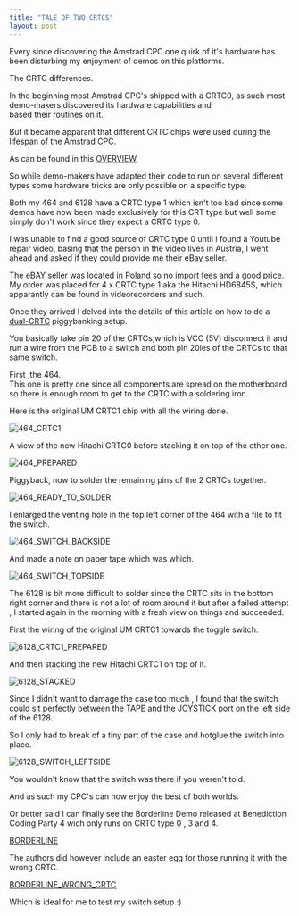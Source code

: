 ```yaml
---
title: "TALE_OF_TWO_CRTCS"
layout: post
---
```


Every since discovering the Amstrad CPC one quirk of it's hardware has been disturbing my enjoyment of demos on this platforms.

The CRTC differences.

<!--more-->

In the beginning most Amstrad CPC's shipped with a CRTC0, as such most demo-makers discovered its hardware capabilities and   
based their routines on it.

But it became apparant that different CRTC chips were used during the lifespan of the Amstrad CPC.

As can be found in this [OVERVIEW](https://www.cpcwiki.eu/index.php/CRTC#Overview)

So while demo-makers have adapted their code to run on several different types some hardware tricks are only possible on a specific type.

Both my 464 and 6128 have a CRTC type 1 which isn't too bad since some demos have now been made exclusively for this CRT type but well
some simply don't work since they expect a CRTC type 0.

I was unable to find a good source of CRTC type 0 until I found a Youtube repair video, 
basing that the person in the video lives in Austria, I went ahead and asked if they could provide me their eBay seller.

The eBAY seller was located in Poland so no import fees and a good price.   
My order was placed for 4 x CRTC type 1 aka the Hitachi HD6845S, which apparantly can be found in videorecorders and such.

Once they arrived I delved into the details of this article on how to do a [dual-CRTC](http://www.kameli.net/marq/?p=3415) piggybanking setup.

You basically take pin 20 of the CRTCs,which is VCC (5V) disconnect it and run a wire from the PCB to a switch and both pin 20ies of the
CRTCs to that same switch.

First ,the 464.   
This one is pretty one since all components are spread on the motherboard so there is enough room to get to the CRTC with a 
soldering iron.

Here is the original UM CRTC1 chip with all the wiring done.

![464_CRTC1](/assets/images/TWOCRTCS/464_CRTC1.JPG)

A view of the new Hitachi CRTC0 before stacking it on top of the other one.

![464_PREPARED](/assets/images/TWOCRTCS/464_PREPARED.JPG)

Piggyback, now to solder the remaining pins of the 2 CRTCs together.

![464_READY_TO_SOLDER](/assets/images/TWOCRTCS/464_READY_TO_SOLDER.JPG)

I enlarged the venting hole in the top left corner of the 464 with a file to fit the switch.

![464_SWITCH_BACKSIDE](/assets/images/TWOCRTCS/464_SWITCH_BACKSIDE.JPG)

And made a note on paper tape which was which.

![464_SWITCH_TOPSIDE](/assets/images/TWOCRTCS/464_SWITCH_TOPSIDE.JPG)

The 6128 is bit more difficult to solder since the CRTC sits in the
bottom right corner and there is not a lot of room around it but
after a failed attempt , I started again in the morning with a fresh
view on things and succeeded.

First the wiring of the original UM CRTC1 towards the toggle switch.

![6128_CRTC1_PREPARED](/assets/images/TWOCRTCS/6128_CRTC1_PREPARED.JPG)

And then stacking the new Hitachi CRTC1 on top of it.

![6128_STACKED](/assets/images/TWOCRTCS/6128_STACKED.JPG)

Since I didn't want to damage the case too much , I found that the
switch could sit perfectly between the TAPE and the JOYSTICK port on
the left side of the 6128.

So I only had to break of a tiny part of the case and hotglue the switch into place.

![6128_SWITCH_LEFTSIDE](/assets/images/TWOCRTCS/6128_SWITCH_LEFTSIDE.JPG)

You wouldn't know that the switch was there if you weren't told.

And as such my CPC's can now enjoy the best of both worlds.

Or better said I can finally see the Borderline Demo released at Benediction Coding Party 4 wich only runs on CRTC type 0 , 3 and 4.   

[BORDERLINE](https://www.youtube.com/watch?v=oPz5o0vp2MY)

The authors did however include an easter egg for those running it with the wrong CRTC.   

[BORDERLINE_WRONG_CRTC](https://www.youtube.com/watch?v=Jxeq2E-Xoc0)

Which is ideal for me to test my switch setup :)


